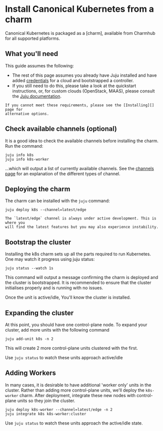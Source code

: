 # Install Canonical Kubernetes from a charm

Canonical Kubernetes is packaged as a [charm], available from Charmhub for all
supported platforms.

## What you'll need

This guide assumes the following:

- The rest of this page assumes you already have Juju installed and have added
  [credentials] for a cloud and bootstrapped a controller.
- If you still need to do this, please take a look at the quickstart
  instructions, or, for custom clouds (OpenStack, MAAS), please consult the
  [Juju documentation][juju].

```{note}
If you cannot meet these requirements, please see the [Installing][] page for
alternative options.
```

## Check available channels (optional)

It is a good idea to check the available channels before installing the charm.
Run the command:

```
juju info k8s
juju info k8s-worker
```

...which will output a list of currently available channels. See the [channels
page][channels] for an explanation of the different types of channel.

## Deploying the charm

The charm can be installed with the `juju` command:

```
juju deploy k8s --channel=latest/edge
```

```{note}
The `latest/edge` channel is always under active development. This is where you
will find the latest features but you may also experience instability.
```

## Bootstrap the cluster

Installing the k8s charm sets up all the parts required to run Kubernetes. One may
watch it progress using juju status:

```
juju status --watch 1s
```

This command will output a message confirming the charm is deployed and the
cluster is bootstrapped. It is recommended to ensure that the cluster initialises
properly and is running with no issues.

Once the unit is active/idle, You'll know the cluster is installed.

## Expanding the cluster

At this point, you should have one control-plane node. To expand your cluster,
add more units with the following command

```
juju add-unit k8s -n 2
```

This will create 2 more control-plane units clustered with the first.

Use `juju status` to watch these units approach active/idle

## Adding Workers

In many cases, it is desirable to have additional 'worker only' units in the cluster.
Rather than adding more control-plane units, we'll deploy the `k8s-worker` charm.
After deployment, integrate these new nodes with control-plane units so they join
the cluster.

```
juju deploy k8s-worker --channel=latest/edge -n 2
juju integrate k8s k8s-worker:cluster
```

Use `juju status` to watch these units approach the active/idle state.

<!-- LINKS -->

[Installing]:    ./index
[channels]:      ../../explanation/channels
[credentials]:   https://juju.is/docs/juju/credentials
[juju]:          https://juju.is/docs/juju/install-juju
